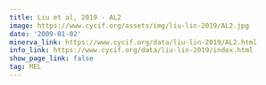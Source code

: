 ```yaml
---
title: Liu et al, 2019 - AL2
image: https://www.cycif.org/assets/img/liu-lin-2019/AL2.jpg
date: '2009-01-02'
minerva_link: https://www.cycif.org/data/liu-lin-2019/AL2.html
info_link: https://www.cycif.org/data/liu-lin-2019/index.html
show_page_link: false
tag: MEL
---
```

